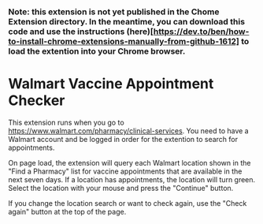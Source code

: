 ### Note: this extension is not yet published in the Chome Extension directory. In the meantime, you can download this code and use the instructions (here)[https://dev.to/ben/how-to-install-chrome-extensions-manually-from-github-1612] to load the extention into your Chrome browser.


# Walmart Vaccine Appointment Checker

This extension runs when you go to https://www.walmart.com/pharmacy/clinical-services. You need to have a Walmart account and be logged in order for the extention to search for appointments.

On page load, the extension will query each Walmart location shown in the "Find a Pharmacy" list for vaccine appointments that are available in the next seven days. If a location has appointments, the location will turn green. Select the location with your mouse and press the "Continue" button.

If you change the location search or want to check again, use the "Check again" button at the top of the page.

